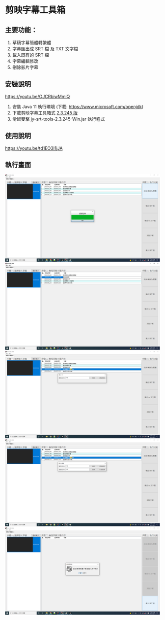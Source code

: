 # 剪映字幕工具箱

## 主要功能：

1. 草稿字幕簡體轉繁體
2. 字幕匯出成 SRT 檔 及 TXT 文字檔
3. 載入既有的 SRT 檔
4. 字幕編輯修改
5. 刪除影片字幕

## 安裝說明
https://youtu.be/OJCRbiwMmlQ

1. 安裝 Java 11 執行環境 (下載: https://www.microsoft.com/openjdk)
2. 下載剪映字幕工具箱式 [2.3.245 版](https://github.com/jackychu0830/jy-srt-tools/releases/download/2.3.245-Win/jy-srt-tools-2.3.245-Win.jar)
3. 滑鼠雙擊 jy-srt-tools-2.3.245-Win.jar 執行程式

## 使用說明
https://youtu.be/td1EO3I1jJA

## 執行畫面

![Mac 版畫面](https://github.com/jackychu0830/jy-srt-tools/raw/win/screenshot-1.png)
![字幕編輯](https://github.com/jackychu0830/jy-srt-tools/raw/win/screenshot-2.png)
![字幕尋找](https://github.com/jackychu0830/jy-srt-tools/raw/win/screenshot-3.png)
![字幕替換](https://github.com/jackychu0830/jy-srt-tools/raw/win/screenshot-4.png)
![載入字幕](https://github.com/jackychu0830/jy-srt-tools/raw/win/screenshot-5.png)

